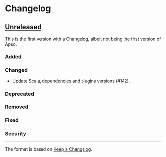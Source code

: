 # Changelog

## [Unreleased]

This is the first version with a Changelog, albeit not being the first version of Apso.

### Added

### Changed
- Update Scala, dependencies and plugins versions ([#142](https://github.com/velocidi/apso/pull/142)).

### Deprecated

### Removed

### Fixed

### Security


[Unreleased]: https://github.com/velocidi/apso/compare/v0.18.0...HEAD

***

The format is based on [Keep a Changelog](https://keepachangelog.com/en/1.0.0/).
